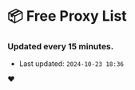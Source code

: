 # :package: Free Proxy List
### Updated every 15 minutes.

- Last updated: `2024-10-23 18:36`

:heart:

